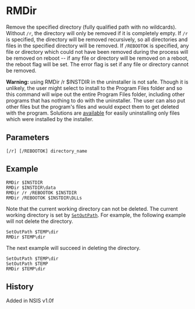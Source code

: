 # RMDir

Remove the specified directory (fully qualified path with no wildcards). Without `/r`, the directory will only be removed if it is completely empty. If `/r` is specified, the directory will be removed recursively, so all directories and files in the specified directory will be removed. If `/REBOOTOK` is specified, any file or directory which could not have been removed during the process will be removed on reboot -- if any file or directory will be removed on a reboot, the reboot flag will be set. The error flag is set if any file or directory cannot be removed.

**Warning:** using RMDir /r $INSTDIR in the uninstaller is not safe. Though it is unlikely, the user might select to install to the Program Files folder and so this command will wipe out the entire Program Files folder, including other programs that has nothing to do with the uninstaller. The user can also put other files but the program's files and would expect them to get deleted with the program. Solutions are [available][2] for easily uninstalling only files which were installed by the installer.

## Parameters

    [/r] [/REBOOTOK] directory_name

## Example

    RMDir $INSTDIR
    RMDir $INSTDIR\data
    RMDir /r /REBOOTOK $INSTDIR
    RMDir /REBOOTOK $INSTDIR\DLLs

Note that the current working directory can not be deleted. The current working directory is set by [`SetOutPath`][1]. For example, the following example will not delete the directory.

    SetOutPath $TEMP\dir
    RMDir $TEMP\dir

The next example will succeed in deleting the directory.

    SetOutPath $TEMP\dir
    SetOutPath $TEMP
    RMDir $TEMP\dir

## History

Added in NSIS v1.0f

[1]: SetOutPath.md
[2]: http://nsis.sourceforge.net/Uninstall_only_installed_files
